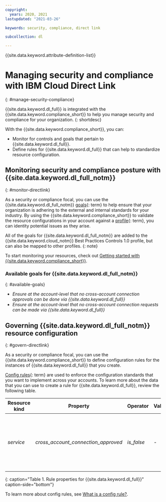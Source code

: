 ```yaml
---
copyright:
  years: 2020, 2021
lastupdated: "2021-03-26"

keywords: security, compliance, direct link

subcollection: dl

---
```


{{site.data.keyword.attribute-definition-list}}

# Managing security and compliance with IBM Cloud Direct Link
{: #manage-security-compliance}

{{site.data.keyword.dl_full}} is integrated with the {{site.data.keyword.compliance_short}} to help you manage security and compliance for your organization.
{: shortdesc}

With the {{site.data.keyword.compliance_short}}, you can: 

* Monitor for controls and goals that pertain to {{site.data.keyword.dl_full}}.
* Define rules for {{site.data.keyword.dl_full}} that can help to standardize resource configuration.

## Monitoring security and compliance posture with {{site.data.keyword.dl_full_notm}}
{: #monitor-directlink}

As a security or compliance focal, you can use the {{site.data.keyword.dl_full_notm}} [goals](x2117978){: term} to help ensure that your organization is adhering to the external and internal standards for your industry. By using the {{site.data.keyword.compliance_short}} to validate the resource configurations in your account against a [profile](x2034950){: term}, you can identity potential issues as they arise.

All of the goals for {{site.data.keyword.dl_full_notm}} are added to the {{site.data.keyword.cloud_notm}} Best Practices Controls 1.0 profile, but can also be mapped to other profiles.
{: note}

To start monitoring your resources, check out [Getting started with {{site.data.keyword.compliance_short}}](https://cloud.ibm.com/docs/security-compliance?topic-security-compliance-getting-started).

### Available goals for {{site.data.keyword.dl_full_notm}}
{: #available-goals}

* *Ensure at the account-level that no cross-account connection approvals can be done via {{site.data.keyword.dl_full}}*
* *Ensure at the account-level that no cross-account connection requests can be made via {{site.data.keyword.dl_full}}*

## Governing {{site.data.keyword.dl_full_notm}} resource configuration
{: #govern-directlink}

As a security or compliance focal, you can use the {{site.data.keyword.compliance_short}} to define configuration rules for the instances of {{site.data.keyword.dl_full}} that you create.

[Config rules](#x3084914){: term} are used to enforce the configuration standards that you want to implement across your accounts. To learn more about the data that you can use to create a rule for {{site.data.keyword.dl_full}}, review the following table.

| Resource kind | Property | Operator | Value | Description |
|---------------|----------|---------------|-------|-------------|
| *service* | *cross_account_connection_approved* | *is_false* | - | *Indicates whether an incoming cross account connection request was approved. |
{: caption="Table 1. Rule properties for {{site.data.keyword.dl_full}}" caption-side="bottom"}

To learn more about config rules, see [What is a config rule?](/docs/security-compliance?topic=security-compliance-what-is-rule).
